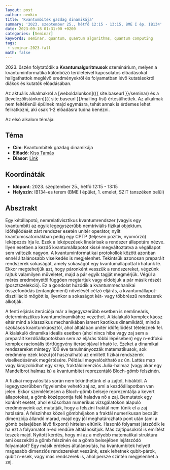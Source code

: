 ```yaml
---
layout: post
author: nemkin
title: 'Kvantumbitek gazdag dinamikája'
summary: '2023. szeptember 25., hétfő 12:15 - 13:15, BME I ép. IB134'
date: 2023-09-18 01:31:00 +0200
categories: [Seminar]
keywords: seminar, quantum, quantum algorithms, quantum computing
tags:
 - seminar-2023-fall
math: false
---
```


2023\. őszén folytatódik a **Kvantumalgoritmusok** szeminárium, melyen a kvantuminformatika különböző területeivel kapcsolatos előadásokat hallgathattok meglévő eredményekről és folyamatban lévő kutatásokról diákok és kutatók előadásában.

Az aktuális alkalmakról a [weboldalunkon]({{ site.baseurl }}/seminar) és a [levelezőlistánkon]({{ site.baseurl }}/mailing-list) értesülhettek. Az alkalmak nem feltétlenül épülnek majd egymásra, tehát annak is érdemes lehet feliratkozni, aki csak 1-2 előadásra tudna benézni.

Az első alkalom témája:

## Téma

- **Cím**: Kvantumbitek gazdag dinamikája
- **Előadó**: [Kiss Tamás](http://bird.szfki.kfki.hu/~tkiss/index_hu.html)
- **Diasor**: [Link](https://quszit.github.io/seminar/tamas-kiss-2023-09-18-seminar-rich-dynamics-of-qubits.pdf)

## Koordináták

- **Időpont**: 2023. szeptember 25., hétfő 12:15 - 13:15
- **Helyszín**: IB134-es terem (BME I épület, 1. emelet, SZIT tanszéken belül)

## Absztrakt

Egy kétállapotú, nemrelativisztikus kvantumrendszer (vagyis egy
kvantumbit) az egyik legegyszerűbb nemtriviális fizikai objektum.
Időfejlődését zárt rendszer esetén unitér operátor, nyílt
kvantumcsatornákban pedig egy CPTP (teljesen pozitív, nyomőrző)
leképezés írja le. Ezek a leképezések lineárisak a rendszer állapotára
nézve. Ilyen esetben a kezdő kvantumállapotot kissé megváltoztatva a
végállapot sem változik nagyon. A kvantuminformatikai protokollok
között azonban ennél általánosabb viselkedés is megjelenhet. Tekintsük
azonosan preparált rendszerek sokaságát, amely sokaságot egy
kvantumállapottal írhatunk le. Ekkor megtehetjük azt, hogy páronként
vesszük a rendszereket, végzünk rajtuk valamilyen műveletet, majd a
pár egyik tagját megmérjük. Végül a mérés eredményétől függően
megtartjuk vagy eldobjuk a pár másik részét (posztszelekció). Ez a
gondolat húzódik a kvantummechanikai összefonódás (entanglement)
növelését célzó eljárás, a kvantumállapot-disztilláció mögött is,
ilyenkor a sokaságot két- vagy többrészű rendszerek alkotják.

A fenti eljárás iterációja már a legegyszerűbb esetben is nemlineáris,
determinisztikus kvantumdinamikához vezethet. A kialakuló komplex
káosz eltér mind a klasszikus mechanikában ismert kaotikus
dinamikától, mind a szokásos kvantumkáosztól, ahol általában unitér
időfejlődést tételeznek fel. A kialakuló dinamika ideális esetben
(ahol nincs hiba vagy zaj sem a preparált kezdőállapotokban sem az
eljárás többi lépésében) egy n-edfokú komplex racionális törtfüggvény
iterációjával írható le. Ezeket a dinamikai rendszereket mintegy 100
éve tanulmányozzák matematikusok, sok eredmény ezek közül jól
használható az említett fizikai rendszerek viselkedésének megértésére.
Például megvalósítható az ún. Lattès map vagy kirajzolódhat egy szép,
fraktáldimenziós Julia-halmaz (vagy akár egy Mandelbrot halmaz is) a
kvantumbitet reprezentáló Bloch-gömb felszínén.

A fizikai megvalósítás során nem tekinthetünk el a zajtól, hibáktól. A
legegyszerűbben figyelembe vehető zaj az, ami a kezdőállapotban van
jelen. Ekkor szemléletesen a Bloch-gömb belseje reprezentálja a kevert
állapotokat, a gömb középpontja felé haladva nő a zaj. Bemutatok egy
konkrét esetet, ahol elsősorban numerikus vizsgálatokon alapuló
eredményeink azt mutatják, hogy a felszíni fraktál nem tűnik el a zaj
hatására. A felszínhez közeli gömbhéjakon a fraktál numerikusan
becsült dimenziója állandó marad, majd egy jól meghatározható pont
után (ami a gömb belsejében lévő fixpont) hirtelen eltűnik. Hasonló
folyamat játszódik le ha ezt a folyamatot n-ed rendűre általánosítjuk.
Más zajtípusokról is említést teszek majd. Nyitott kérdés, hogy mi az
a mélyebb matematikai struktúra ami összeköti a gömb felszínén és a
gömb belsejében lejátszódó folyamatot? Egy másik érdekes
általánosítás, ha kvantumbitek helyett magasabb dimenziós rendszereket
veszünk, ezek lehetnek qubit-párok, qubit n-esek, vagy más rendszerek
is, ahol persze szintén megjelenhet a zaj.

